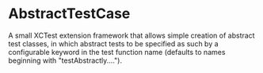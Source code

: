# AbstractTestCase

A small XCTest extension framework that allows simple creation of abstract test classes, in which abstract tests to be specified as such by a configurable keyword in the test function name (defaults to names beginning with "testAbstractly....").
